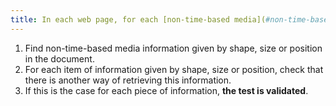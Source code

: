 ```yaml
---
title: In each web page, for each [non-time-based media](#non-time-based-media), information must not be conveyed solely [by shape, size or location](#indication-conveyed-by-shape-size-or-location). Is this rule respected?
---
```


1. Find non-time-based media information given by shape, size or position in the document.
2. For each item of information given by shape, size or position, check that there is another way of retrieving this information.
3. If this is the case for each piece of information, **the test is validated**.
